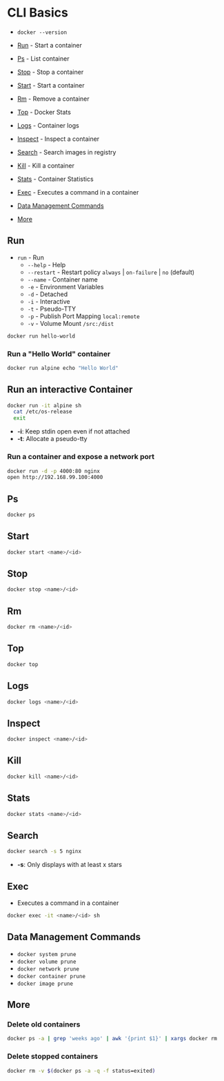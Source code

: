 # CLI Basics

- `docker --version`

- [Run](#run) - Start a container
- [Ps](#ps) - List container
- [Stop](#stop) - Stop a container
- [Start](#start) - Start a container
- [Rm](#rm) - Remove a container
- [Top](#top) - Docker Stats
- [Logs](#logs) - Container logs
- [Inspect](#inspect) - Inspect a container
- [Search](#search) - Search images in registry
- [Kill](#kill) - Kill a container
- [Stats](#stats) - Container Statistics
- [Exec](#exec) - Executes a command in a container
- [Data Management Commands](#data-management-commands)
- [More](#more)

## Run

- `run` - Run
  - `--help` - Help
  - `--restart` - Restart policy `always` | `on-failure` | `no` (default)
  - `--name` - Container name
  - `-e` - Environment Variables
  - `-d` - Detached
  - `-i` - Interactive
  - `-t` - Pseudo-TTY
  - `-p` - Publish Port Mapping `local:remote`
  - `-v` - Volume Mount `/src:/dist`

```bash
docker run hello-world
```

### Run a "Hello World" container

```bash
docker run alpine echo "Hello World"
```

## Run an interactive Container

```bash
docker run -it alpine sh
  cat /etc/os-release
  exit
```

- **-i**: Keep stdin open even if not attached
- **-t**: Allocate a pseudo-tty

### Run a container and expose a network port

```bash
docker run -d -p 4000:80 nginx
open http://192.168.99.100:4000
```

## Ps

```bash
docker ps
```

## Start

```bash
docker start <name>/<id>
```

## Stop

```bash
docker stop <name>/<id>
```

## Rm

```bash
docker rm <name>/<id>
```

## Top

```bash
docker top
```

## Logs

```bash
docker logs <name>/<id>
```

## Inspect

```bash
docker inspect <name>/<id>
```

## Kill

```bash
docker kill <name>/<id>
```

## Stats

```bash
docker stats <name>/<id>
```

## Search

```bash
docker search -s 5 nginx
```

- **-s**: Only displays with at least x stars

## Exec

- Executes a command in a container

```bash
docker exec -it <name>/<id> sh
```

## Data Management Commands

- `docker system prune`
- `docker volume prune`
- `docker network prune`
- `docker container prune`
- `docker image prune`

## More

### Delete old containers

```bash
docker ps -a | grep 'weeks ago' | awk '{print $1}' | xargs docker rm
```

### Delete stopped containers

```bash
docker rm -v $(docker ps -a -q -f status=exited)
```
